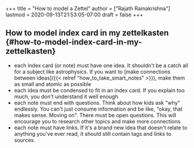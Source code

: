 +++
title = "How to model a Zettel"
author = ["Rajath Ramakrishna"]
lastmod = 2020-09-13T21:53:05-07:00
draft = false
+++

## How to model index card in my zettelkasten {#how-to-model-index-card-in-my-zettelkasten}

-   each index card (or note) must have one idea. It shouldn't be a catch all for a subject like astrophysics. If you want to [make connections between ideas]({{< relref "how_to_take_smart_notes" >}}), make them as small and atomic as possible
-   each idea must be condensed to fit in an index card. If you explain too much, you don't understand it well enough
-   each note must end with questions. Think about how kids ask "why" endlessly. You can't just consume information and be like, "okay, that makes sense. Moving on". There must be open questions. This will encourage you to research other topics and make more connections
-   each note must have links. If it's a brand new idea that doesn't relate to anything you've ever read, it should still contain tags and links to sources.
